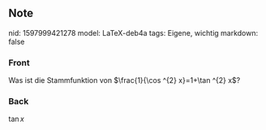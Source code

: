 ## Note
nid: 1597999421278
model: LaTeX-deb4a
tags: Eigene, wichtig
markdown: false

### Front
Was ist die Stammfunktion von $\frac{1}{\cos ^{2} x}=1+\tan ^{2} x$?

### Back
$\tan x$
